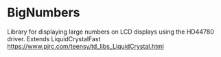 BigNumbers
==========

Library for displaying large numbers on LCD displays using the HD44780 driver.
Extends LiquidCrystalFast <https://www.pjrc.com/teensy/td_libs_LiquidCrystal.html>
